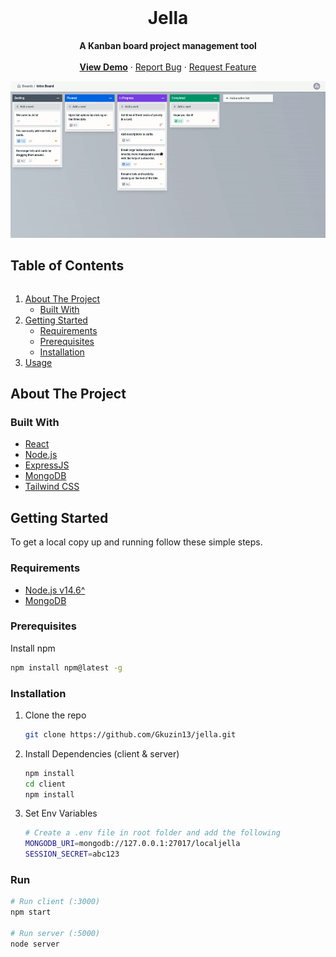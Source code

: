 <br />
<p align="center">
  <h1 align="center">Jella</h1>
  <p align="center">
    <strong>A Kanban board project management tool</strong>
      <br />
      <br />
    <a href="https://jella-app.herokuapp.com/"><strong>View Demo</strong></a>
    ·
    <a href="https://github.com/Gkuzin13/jella/issues">Report Bug</a>
    ·
    <a href="https://github.com/Gkuzin13/jella/issues">Request Feature</a>
  </p>
</p>

<img src="https://github.com/Gkuzin13/jella/blob/assets/jella-main.gif" alt="Jella board page">

<h2 style="display: inline-block">Table of Contents</h2>
<ol>
  <li>
    <a href="#about-the-project">About The Project</a>
    <ul>
      <li><a href="#built-with">Built With</a></li>
    </ul>
  </li>
  <li>
    <a href="#getting-started">Getting Started</a>
    <ul>
      <li><a href="#requirements">Requirements</a></li>
      <li><a href="#prerequisites">Prerequisites</a></li>
      <li><a href="#installation">Installation</a></li>
    </ul>
  </li>
  <li><a href="#usage">Usage</a></li>
</ol>

## About The Project

### Built With

- [React](https://reactjs.org/)
- [Node.js](https://nodejs.dev/)
- [ExpressJS](https://expressjs.com/)
- [MongoDB](https://www.mongodb.com/)
- [Tailwind CSS](https://tailwindcss.com/)

<!-- GETTING STARTED -->

## Getting Started

To get a local copy up and running follow these simple steps.

### Requirements

- [Node.js v14.6^](https://nodejs.dev/download)
- [MongoDB](https://docs.mongodb.com/manual/installation/)

### Prerequisites

Install npm

```sh
npm install npm@latest -g
```

### Installation

1. Clone the repo
   ```sh
   git clone https://github.com/Gkuzin13/jella.git
   ```
2. Install Dependencies (client & server)
   ```sh
   npm install
   cd client
   npm install
   ```
3. Set Env Variables
   ```sh
   # Create a .env file in root folder and add the following
   MONGODB_URI=mongodb://127.0.0.1:27017/localjella
   SESSION_SECRET=abc123
   ```

### Run

```sh
# Run client (:3000)
npm start

# Run server (:5000)
node server
```

